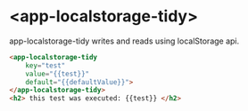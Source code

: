 # \<app-localstorage-tidy\>


app-localstorage-tidy writes and reads using localStorage api.
```html
<app-localstorage-tidy
    key="test"
    value="{{test}}"
    default="{{defaultValue}}">
</app-localstorage-tidy>
<h2> this test was executed: {{test}} </h2>

```
